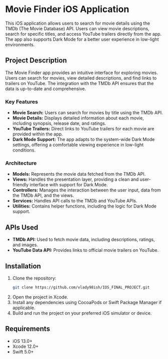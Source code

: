# Movie Finder iOS Application

This iOS application allows users to search for movie details using the TMDb (The Movie Database) API. Users can view movie descriptions, search for specific titles, and access YouTube trailers directly from the app. The app also supports Dark Mode for a better user experience in low-light environments.

## Project Description

The Movie Finder app provides an intuitive interface for exploring movies. Users can search for movies, view detailed descriptions, and find links to trailers on YouTube. The integration with the TMDb API ensures that the data is up-to-date and comprehensive.

### Key Features

- **Movie Search:** Users can search for movies by title using the TMDb API.
- **Movie Details:** Displays detailed information about each movie, including synopsis, release date, and ratings.
- **YouTube Trailers:** Direct links to YouTube trailers for each movie are provided within the app.
- **Dark Mode Support:** The app adapts to the system-wide Dark Mode settings, offering a comfortable viewing experience in low-light conditions.

### Architecture

- **Models:** Represents the movie data fetched from the TMDb API.
- **Views:** Handles the presentation layer, providing a clean and user-friendly interface with support for Dark Mode.
- **Controllers:** Manages the interaction between the user input, data from the TMDb API, and the views.
- **Services:** Handles API calls to the TMDb and YouTube APIs.
- **Utilities:** Contains helper functions, including the logic for Dark Mode support.

## APIs Used

- **TMDb API:** Used to fetch movie data, including descriptions, ratings, and images.
- **YouTube Data API:** Provides links to official movie trailers on YouTube.

## Installation

1. Clone the repository:
   ```bash
   git clone https://github.com/vlady98ish/IOS_FINAL_PROJECT.git
2. Open the project in Xcode.
3. Install any dependencies using CocoaPods or Swift Package Manager if applicable.
4. Build and run the project on your preferred iOS simulator or device.

## Requirements
- iOS 13.0+
- Xcode 12.0+
- Swift 5.0+
